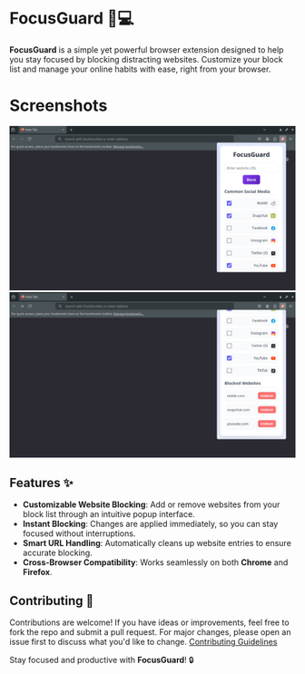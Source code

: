 # FocusGuard 🚫💻

**FocusGuard** is a simple yet powerful browser extension designed to help you stay focused by blocking distracting websites. Customize your block list and manage your online habits with ease, right from your browser.

# Screenshots

![Screenshots](screenshots/focusguard-1.png) 
![Screenshots](screenshots/focusguard-2.png) 

## Features ✨

- **Customizable Website Blocking**: Add or remove websites from your block list through an intuitive popup interface.
- **Instant Blocking**: Changes are applied immediately, so you can stay focused without interruptions.
- **Smart URL Handling**: Automatically cleans up website entries to ensure accurate blocking.
- **Cross-Browser Compatibility**: Works seamlessly on both **Chrome** and **Firefox**.


## Contributing 🤝

Contributions are welcome! If you have ideas or improvements, feel free to fork the repo and submit a pull request. For major changes, please open an issue first to discuss what you'd like to change.
[Contributing Guidelines](contribution.md)

Stay focused and productive with **FocusGuard**! 🔒
